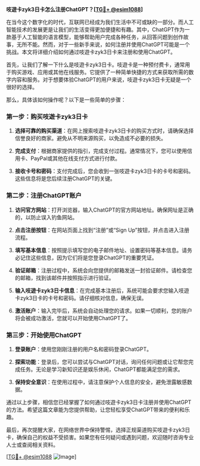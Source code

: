 **吱遊卡zyk3日卡怎么注册ChatGPT？[[TG💪+ @esim1088](https://t.me/s/esim1088)]**

在当今这个数字化的时代，互联网已经成为我们生活中不可或缺的一部分。而人工智能技术的发展更是让我们的生活变得更加便捷和有趣。其中，ChatGPT作为一款基于人工智能的语言模型，能够帮助用户完成各种任务，从回答问题到创作故事，无所不能。然而，对于一些新手来说，如何注册并使用ChatGPT可能是一个挑战。本文将详细介绍如何通过吱遊卡zyk3日卡来注册和使用ChatGPT。

首先，让我们了解一下什么是吱遊卡zyk3日卡。吱遊卡是一种预付费卡，通常用于购买游戏、应用或其他在线服务。它提供了一种简单快捷的方式来获取所需的数字内容和服务。对于想要体验ChatGPT的用户来说，吱遊卡zyk3日卡无疑是一个很好的选择。

那么，具体该如何操作呢？以下是一些简单的步骤：

### 第一步：购买吱遊卡zyk3日卡

1. **选择可靠的购买渠道**：在网上搜索吱遊卡zyk3日卡的购买方式时，请确保选择信誉良好的商家。避免从不明来源购买，以免造成不必要的损失。
   
2. **完成支付**：根据商家提供的指引，完成支付过程。通常情况下，您可以使用信用卡、PayPal或其他在线支付方式进行付款。

3. **接收卡号和密码**：支付完成后，您会收到一张吱遊卡zyk3日卡的卡号和密码。这些信息将是您后续注册ChatGPT的关键。

### 第二步：注册ChatGPT账户

1. **访问官方网站**：打开浏览器，输入ChatGPT的官方网站地址。确保网址是正确的，以防止误入钓鱼网站。

2. **点击注册按钮**：在网站页面上找到“注册”或“Sign Up”按钮，并点击进入注册流程。

3. **填写基本信息**：按照提示填写您的电子邮件地址、设置密码等基本信息。请务必记住这些信息，因为它们将是您登录ChatGPT的重要凭证。

4. **验证邮箱**：注册过程中，系统会向您提供的邮箱发送一封验证邮件。请检查您的邮箱，找到该邮件并按照指示进行验证。

5. **输入吱遊卡zyk3日卡信息**：在完成基本注册后，系统可能会要求您输入吱遊卡zyk3日卡的卡号和密码。请仔细核对信息，确保无误。

6. **激活账户**：输入完毕后，系统会自动处理您的请求。如果一切顺利，您的账户将会被成功激活，您就可以开始使用ChatGPT了。

### 第三步：开始使用ChatGPT

1. **登录账户**：使用您刚刚注册的用户名和密码登录ChatGPT。

2. **探索功能**：登录后，您可以尝试与ChatGPT对话，询问任何问题或让它帮您完成任务。无论是学习新知识还是娱乐休闲，ChatGPT都能满足您的需求。

3. **保持安全意识**：在使用过程中，请注意保护个人信息的安全，避免泄露敏感数据。

通过以上步骤，相信您已经掌握了如何通过吱遊卡zyk3日卡注册并使用ChatGPT的方法。希望这篇文章能为您提供帮助，让您轻松享受ChatGPT带来的便利和乐趣。

最后，再次提醒大家，在网络世界中保持警惕，选择正规渠道购买吱遊卡zyk3日卡，确保自己的权益不受损害。如果您有任何疑问或遇到问题，欢迎随时咨询专业人士或查阅相关资料。

[[TG💪+ @esim1088](https://t.me/s/esim1088) ![Image](https://i.postimg.cc/4NQfJmqS/Snipaste-2025-05-13-00-14-12.png)]